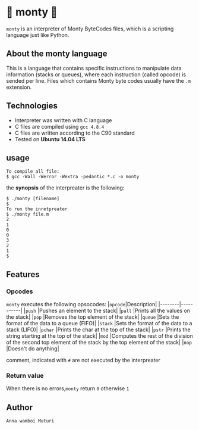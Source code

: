 # :eagle: monty :eagle:
`monty` is an interpreter of Monty ByteCodes files, which is a scripting language just like Python.

## About the monty language
This is a language that contains specific instructions to manipulate data information (stacks or queues), where each instruction (called opcode) is sended per line. Files which contains Monty byte codes usually have the `.m` extension.

## Technologies
* Interpreter was written with C language
* C files are compiled using `gcc 4.8.4`
* C files are written according to the C90 standard
* Tested on **Ubuntu 14.04 LTS**

## usage
```
To compile all file:
$ gcc -Wall -Werror -Wextra -pedantic *.c -o monty
```
the  **synopsis** of the interpreater is the following:
```
$ ./monty [filename]
$
To run the inretpreater
$ ./monty file.m
2
1
0
0
3
2
1
$
```
## Features

### Opcodes
`monty` executes the following opsocodes:
|`opcode`|Description|
|--------|-----------|
|`push`  |Pushes an element to the stack|
|`pall`  |Prints all the values on the stack|
|`pop`   |Removes the top element of the stack|
|`queue` |Sets the format of the data to a queue (FIFO)|
|`stack` |Sets the format of the data to a stack (LIFO)|
|`pchar` |Prints the char at the top of the stack|
|`pstr`  |Prints the string starting at the top of the stack|
|`mod`   |Computes the rest of the division of the second top element of the stack by the top element of the stack|
|`nop`   |Doesn't do anything|

comment, indicated with `#` are not executed by the interpreater

### Return value
When there is no errors,`monty` return `0` otherwise `1`

## Author
`Anna wamboi Muturi`
